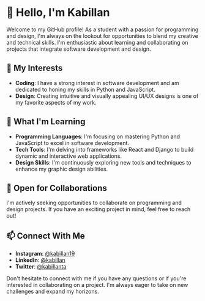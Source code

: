 # 👋 Hello, I'm Kabillan

Welcome to my GitHub profile! As a student with a passion for programming and design, I'm always on the lookout for opportunities to blend my creative and technical skills. I'm enthusiastic about learning and collaborating on projects that integrate software development and design.

## 👀 My Interests

- **Coding**: I have a strong interest in software development and am dedicated to honing my skills in Python and JavaScript.
- **Design**: Creating intuitive and visually appealing UI/UX designs is one of my favorite aspects of my work.

## 🌱 What I'm Learning

- **Programming Languages**: I'm focusing on mastering Python and JavaScript to excel in software development.
- **Tech Tools**: I'm delving into frameworks like React and Django to build dynamic and interactive web applications.
- **Design Skills**: I'm continuously exploring new tools and techniques to enhance my graphic design abilities.

## 🤝 Open for Collaborations

I'm actively seeking opportunities to collaborate on programming and design projects. If you have an exciting project in mind, feel free to reach out!

## 📫 Connect With Me

- **Instagram**: [@kabillan19](https://www.instagram.com/kabillan19)
- **LinkedIn**: [@kabillan](https://www.linkedin.com/in/kabillan)
- **Twitter**: [@kabillanta](https://twitter.com/kabillanta)

Don't hesitate to connect with me if you have any questions or if you're interested in collaborating on a project. I'm always eager to take on new challenges and expand my horizons.

